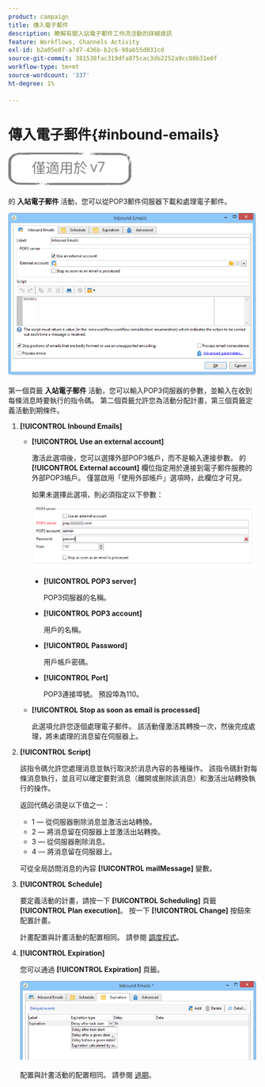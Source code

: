 ```yaml
---
product: campaign
title: 傳入電子郵件
description: 瞭解有關入站電子郵件工作流活動的詳細資訊
feature: Workflows, Channels Activity
exl-id: b2a05e07-a7d7-436b-b2c6-90ab55d031cd
source-git-commit: 381538fac319dfa075cac3db2252a9cc80b31e0f
workflow-type: tm+mt
source-wordcount: '337'
ht-degree: 1%

---
```


# 傳入電子郵件{#inbound-emails}

![](../../assets/v7-only.svg)

的 **入站電子郵件** 活動，您可以從POP3郵件伺服器下載和處理電子郵件。

![](assets/email_rec_edit_1.png)

第一個頁籤 **入站電子郵件** 活動，您可以輸入POP3伺服器的參數，並輸入在收到每條消息時要執行的指令碼。 第二個頁籤允許您為活動分配計畫，第三個頁籤定義活動到期條件。

1. **[!UICONTROL Inbound Emails]**

   * **[!UICONTROL Use an external account]**

      激活此選項後，您可以選擇外部POP3帳戶，而不是輸入連接參數。 的 **[!UICONTROL External account]** 欄位指定用於連接到電子郵件服務的外部POP3帳戶。 僅當啟用「使用外部帳戶」選項時，此欄位才可見。

      如果未選擇此選項，則必須指定以下參數：

      ![](assets/email_rec_edit_1b.png)

      * **[!UICONTROL POP3 server]**

         POP3伺服器的名稱。

      * **[!UICONTROL POP3 account]**

         用戶的名稱。

      * **[!UICONTROL Password]**

         用戶帳戶密碼。

      * **[!UICONTROL Port]**

         POP3連接埠號。 預設埠為110。
   * **[!UICONTROL Stop as soon as email is processed]**

      此選項允許您逐個處理電子郵件。 該活動僅激活其轉換一次，然後完成處理，將未處理的消息留在伺服器上。


1. **[!UICONTROL Script]**

   該指令碼允許您處理消息並執行取決於消息內容的各種操作。 該指令碼針對每條消息執行，並且可以確定要對消息（離開或刪除該消息）和激活出站轉換執行的操作。

   返回代碼必須是以下值之一：

   * 1 — 從伺服器刪除消息並激活出站轉換。
   * 2 — 將消息留在伺服器上並激活出站轉換。
   * 3 — 從伺服器刪除消息。
   * 4 — 將消息留在伺服器上。

   可從全局訪問消息的內容 **[!UICONTROL mailMessage]** 變數。

1. **[!UICONTROL Schedule]**

   要定義活動的計畫，請按一下 **[!UICONTROL Scheduling]** 頁籤 **[!UICONTROL Plan execution]**。 按一下 **[!UICONTROL Change]** 按鈕來配置計畫。

   計畫配置與計畫活動的配置相同。 請參閱 [調度程式](scheduler.md)。

1. **[!UICONTROL Expiration]**

   您可以通過 **[!UICONTROL Expiration]** 頁籤。

   ![](assets/email_rec_edit_3.png)

   配置與計畫活動的配置相同。 請參閱 [過期](defining-approvals.md)。
